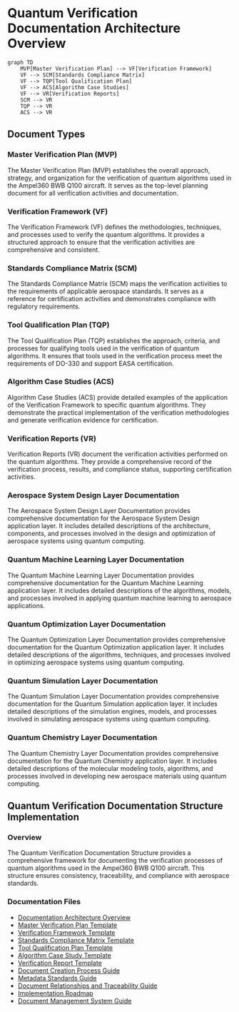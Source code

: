 # Quantum Verification Documentation Architecture Overview

```mermaid
graph TD
    MVP[Master Verification Plan] --> VF[Verification Framework]
    VF --> SCM[Standards Compliance Matrix]
    VF --> TQP[Tool Qualification Plan]
    VF --> ACS[Algorithm Case Studies]
    VF --> VR[Verification Reports]
    SCM --> VR
    TQP --> VR
    ACS --> VR
```

## Document Types

### Master Verification Plan (MVP)
The Master Verification Plan (MVP) establishes the overall approach, strategy, and organization for the verification of quantum algorithms used in the Ampel360 BWB Q100 aircraft. It serves as the top-level planning document for all verification activities and documentation.

### Verification Framework (VF)
The Verification Framework (VF) defines the methodologies, techniques, and processes used to verify the quantum algorithms. It provides a structured approach to ensure that the verification activities are comprehensive and consistent.

### Standards Compliance Matrix (SCM)
The Standards Compliance Matrix (SCM) maps the verification activities to the requirements of applicable aerospace standards. It serves as a reference for certification activities and demonstrates compliance with regulatory requirements.

### Tool Qualification Plan (TQP)
The Tool Qualification Plan (TQP) establishes the approach, criteria, and processes for qualifying tools used in the verification of quantum algorithms. It ensures that tools used in the verification process meet the requirements of DO-330 and support EASA certification.

### Algorithm Case Studies (ACS)
Algorithm Case Studies (ACS) provide detailed examples of the application of the Verification Framework to specific quantum algorithms. They demonstrate the practical implementation of the verification methodologies and generate verification evidence for certification.

### Verification Reports (VR)
Verification Reports (VR) document the verification activities performed on the quantum algorithms. They provide a comprehensive record of the verification process, results, and compliance status, supporting certification activities.

### Aerospace System Design Layer Documentation
The Aerospace System Design Layer Documentation provides comprehensive documentation for the Aerospace System Design application layer. It includes detailed descriptions of the architecture, components, and processes involved in the design and optimization of aerospace systems using quantum computing.

### Quantum Machine Learning Layer Documentation
The Quantum Machine Learning Layer Documentation provides comprehensive documentation for the Quantum Machine Learning application layer. It includes detailed descriptions of the algorithms, models, and processes involved in applying quantum machine learning to aerospace applications.

### Quantum Optimization Layer Documentation
The Quantum Optimization Layer Documentation provides comprehensive documentation for the Quantum Optimization application layer. It includes detailed descriptions of the algorithms, techniques, and processes involved in optimizing aerospace systems using quantum computing.

### Quantum Simulation Layer Documentation
The Quantum Simulation Layer Documentation provides comprehensive documentation for the Quantum Simulation application layer. It includes detailed descriptions of the simulation engines, models, and processes involved in simulating aerospace systems using quantum computing.

### Quantum Chemistry Layer Documentation
The Quantum Chemistry Layer Documentation provides comprehensive documentation for the Quantum Chemistry application layer. It includes detailed descriptions of the molecular modeling tools, algorithms, and processes involved in developing new aerospace materials using quantum computing.

## Quantum Verification Documentation Structure Implementation

### Overview

The Quantum Verification Documentation Structure provides a comprehensive framework for documenting the verification processes of quantum algorithms used in the Ampel360 BWB Q100 aircraft. This structure ensures consistency, traceability, and compliance with aerospace standards.

### Documentation Files

- [Documentation Architecture Overview](./overview.md)
- [Master Verification Plan Template](./docs/templates/master-verification-plan.md)
- [Verification Framework Template](./docs/templates/verification-framework.md)
- [Standards Compliance Matrix Template](./docs/templates/standards-compliance-matrix.md)
- [Tool Qualification Plan Template](./docs/templates/tool-qualification-plan.md)
- [Algorithm Case Study Template](./docs/templates/algorithm-case-study.md)
- [Verification Report Template](./docs/templates/verification-report.md)
- [Document Creation Process Guide](./docs/templates/document-creation-process.md)
- [Metadata Standards Guide](./docs/templates/metadata-standards.md)
- [Document Relationships and Traceability Guide](./docs/templates/document-relationships.md)
- [Implementation Roadmap](./docs/templates/implementation-roadmap.md)
- [Document Management System Guide](./docs/templates/document-management-system.md)
